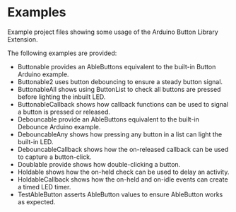 # Examples

Example project files showing some usage of the Arduino Button Library Extension.

The following examples are provided:

* Buttonable provides an AbleButtons equivalent to the built-in Button Arduino example.
* Buttonable2 uses button debouncing to ensure a steady button signal.
* ButtonableAll shows using ButtonList to check all buttons are pressed before lighting the inbuilt LED.
* ButtonableCallback shows how callback functions can be used to signal a button is pressed or released.
* Debouncable provide an AbleButtons equivalent to the built-in Debounce Arduino example.
* DebouncableAny shows how pressing any button in a list can light the built-in LED.
* DebouncableCallback shows how the on-released callback can be used to capture a button-click.
* Doublable provide shows how double-clicking a button.
* Holdable shows how the on-held check can be used to delay an activity.
* HoldableCallback shows how the on-held and on-idle events can create a timed LED timer.
* TestAbleButton asserts AbleButton values to ensure AbleButton works as expected.
